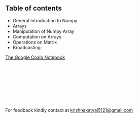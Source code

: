 ## Table of contents

*   General Introduction to Numpy
*   Arrays
*   Manipulation of Numpy Array
*   Computation on Arrays
*   Operations on Matrix
*   Broadcasting



   [ The Google Coalb Notebook](https://colab.research.google.com/drive/1hh0sCOQ5CIGuolm8FqWRDMZxy-Y60TQb?usp=sharing)
<br><br><br><br><br><br><br><br><br>

For feedback kindly contact at krishnakatyal5121@gmail.com
